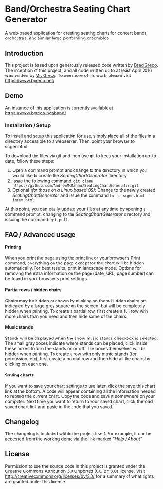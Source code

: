 # Band/Orchestra Seating Chart Generator
A web-based application for creating seating charts for concert bands, orchestras, and similar large performing ensembles.


## Introduction
This project is based upon generously released code written by [Brad Greco](https://www.bgreco.net/about).   The inception of this project, and all code written up to at least April 2016 was written by [Mr. Greco](https://www.bgreco.net/about).   To see more of his work, please visit https://www.bgreco.net/


## Demo
An instance of this application is currently available at https://www.bgreco.net/band/

### Installation / Setup
To install and setup this application for use, simply place all of the files in a directory accessible to a webserver.   Then, point your browser to scgen.html.

To download the files via git and then use git to keep your installation up-to-date, follow these steps:
1. Open a command prompt and change to the directory in which you would like to create the *SeatingChartGenerator* directory.
2. Issue the following command: `git clone https://github.com/AndrewMcMahan/SeatingChartGenerator.git`
3. Optional *(for those on a Linux-based OS)*:  Change to the newly created *SeatingChartGenerator* and issue the command `ln -s scgen.html index.html`

At this point, you can easily update your files at any time by opening a command prompt, changing to the *SeatingChartGenerator* directory and issuing the command: `git pull`

## FAQ / Advanced usage
#### Printing
When you print the page using the print link or your browser's Print command, everything on the page except for the chart will be hidden automatically. For best results, print in landscape mode.
Options for removing the extra information on the page (date, URL, page number) can be found in your browser's print settings.
#### Partial rows / hidden chairs
Chairs may be hidden or shown by clicking on them. Hidden chairs are indicated by a large grey square on the screen, but will be completely hidden when printing.
To create a partial row, first create a full row with more chairs than you need and then hide some of the chairs.
#### Music stands
Stands will be displayed when the show music stands checkbox is selected. The small gray boxes indicate where stands can be placed, click inside these boxes to turn the stands on or off. The boxes themselves will be hidden when printing.
To create a row with only music stands (for percussion, etc), first create a normal row and then hide all the chairs by clicking on each one.
#### Saving charts
If you want to save your chart settings to use later, click the save this chart link at the bottom. A code will appear containing all the information needed to rebuild the current chart. Copy the code and save it somewhere on your computer. Next time you want to return to your saved chart, click the load saved chart link and paste in the code that you saved.

## Changelog
The changelog is included within the project itself.   For example, it can be accessed from the [working demo](https://www.bgreco.net/band/) via the link marked *"Help / About"*

## License
Permission to use the source code in this project is granted under the Creative Commons Attribution 3.0 Unported (CC BY 3.0) license. Visit http://creativecommons.org/licenses/by/3.0/ for a summary of what rights are granted under this license.
